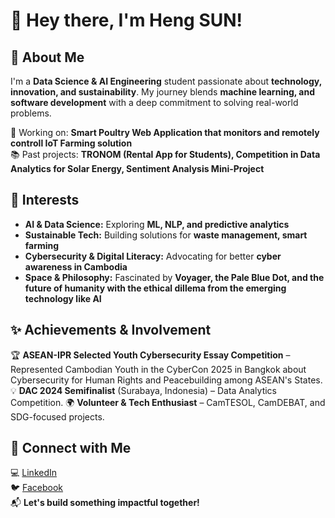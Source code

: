 # 👋 Hey there, I'm Heng SUN!  

## 🚀 About Me  
I'm a **Data Science & AI Engineering** student passionate about **technology, innovation, and sustainability**. My journey blends **machine learning, and software development** with a deep commitment to solving real-world problems.  

🔭 Working on: **Smart Poultry Web Application that monitors and remotely controll IoT Farming solution**  
📚 Past projects: **TRONOM (Rental App for Students), Competition in Data Analytics for Solar Energy, Sentiment Analysis Mini-Project**  

## 🎯 Interests  
- **AI & Data Science:** Exploring **ML, NLP, and predictive analytics**  
- **Sustainable Tech:** Building solutions for **waste management, smart farming**  
- **Cybersecurity & Digital Literacy:** Advocating for better **cyber awareness in Cambodia**  
- **Space & Philosophy:** Fascinated by **Voyager, the Pale Blue Dot, and the future of humanity with the ethical dillema from the emerging technology like AI**  

## ✨ Achievements & Involvement  
🏆 **ASEAN-IPR Selected Youth Cybersecurity Essay Competition** – Represented Cambodian Youth in the CyberCon 2025 in Bangkok about Cybersecurity for Human Rights and Peacebuilding among ASEAN's States.
💡 **DAC 2024 Semifinalist** (Surabaya, Indonesia) – Data Analytics Competition.
🌍 **Volunteer & Tech Enthusiast** – CamTESOL, CamDEBAT, and SDG-focused projects.

## 🤝 Connect with Me  
💻 [LinkedIn](https://www.linkedin.com/in/heng-sun/)  
🐦 [Facebook](https://www.facebook.com/heng.osborn)  
📬 **Let's build something impactful together!**  
